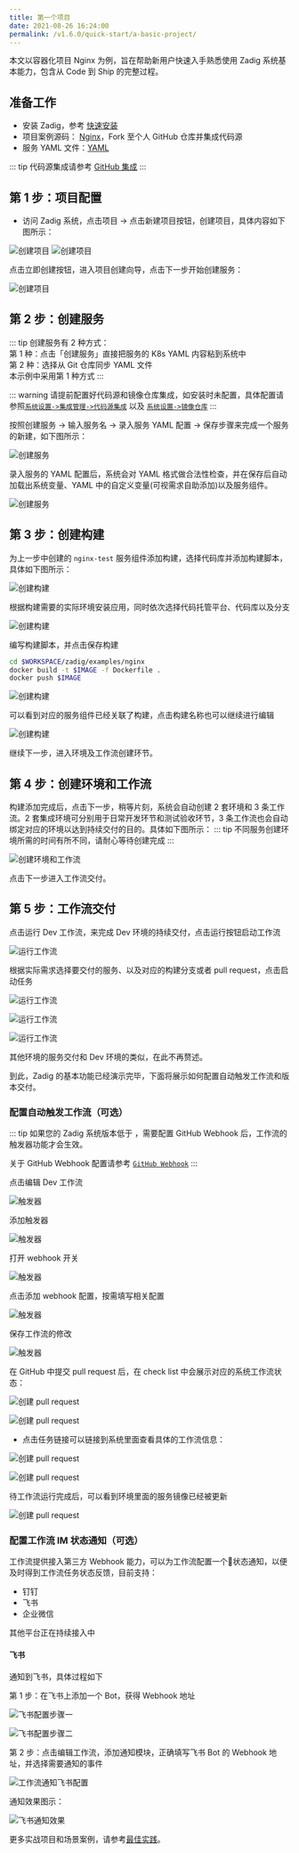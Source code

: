 ```yaml
---
title: 第一个项目
date: 2021-08-26 16:24:00
permalink: /v1.6.0/quick-start/a-basic-project/
---
```


本文以容器化项目 Nginx 为例，旨在帮助新用户快速入手熟悉使用 Zadig 系统基本能力，包含从 Code 到 Ship 的完整过程。

## 准备工作

- 安装 Zadig，参考 [快速安装](/v1.6.0/quick-start/try-out-install)
- 项目案例源码： [Nginx](https://github.com/koderover/Zadig/tree/main/examples/nginx)，Fork 至个人 GitHub 仓库并集成代码源
- 服务 YAML 文件：[YAML](https://github.com/koderover/Zadig/tree/main/examples/nginx/yaml/nginx.yaml)

::: tip
代码源集成请参考 [GitHub 集成](/v1.6.0/settings/codehost/github/)
:::

## 第 1 步：项目配置

- 访问 Zadig 系统，点击项目 -> 点击新建项目按钮，创建项目，具体内容如下图所示：

![创建项目](./_images/basic_project_create_project.png "创建项目")
![创建项目](./_images/basic_project_create_project_1.png "创建项目")

点击立即创建按钮，进入项目创建向导，点击下一步开始创建服务：

![创建项目](./_images/basic_project_create_project_2.png "创建项目成功提示")

## 第 2 步：创建服务

::: tip
创建服务有 2 种方式：<br>
第 1 种：点击「创建服务」直接把服务的 K8s YAML 内容粘到系统中 <br>
第 2 种：选择从 Git 仓库同步 YAML 文件 <br>
本示例中采用第 1 种方式
:::

::: warning
请提前配置好代码源和镜像仓库集成，如安装时未配置，具体配置请参照[`系统设置->集成管理->代码源集成`](/v1.6.0/settings/codehost/gitlab/) 以及 [`系统设置->镜像仓库`](/v1.6.0/settings/image-registry/)
:::

按照创建服务 -> 输入服务名 -> 录入服务 YAML 配置 -> 保存步骤来完成一个服务的新建，如下图所示：

![创建服务](./_images/basic_project_create_project_3.png "创建服务")

录入服务的 YAML 配置后，系统会对 YAML 格式做合法性检查，并在保存后自动加载出系统变量、YAML 中的自定义变量(可视需求自助添加)以及服务组件。

![创建服务](./_images/basic_project_create_project_4.png "创建服务")

## 第 3 步：创建构建

为上一步中创建的 `nginx-test` 服务组件添加构建，选择代码库并添加构建脚本，具体如下图所示：

![创建构建](./_images/basic_project_create_build.png "创建构建")

根据构建需要的实际环境安装应用，同时依次选择代码托管平台、代码库以及分支

![创建构建](./_images/basic_project_create_build_1.png "创建构建")

编写构建脚本，并点击保存构建

``` bash
cd $WORKSPACE/zadig/examples/nginx
docker build -t $IMAGE -f Dockerfile .
docker push $IMAGE
```

![创建构建](./_images/basic_project_create_build_2.png "创建构建")

可以看到对应的服务组件已经关联了构建，点击构建名称也可以继续进行编辑

![创建构建](./_images/basic_project_create_build_3.png "创建构建")

继续下一步，进入环境及工作流创建环节。

## 第 4 步：创建环境和工作流

构建添加完成后，点击下一步，稍等片刻，系统会自动创建 2 套环境和 3 条工作流。2 套集成环境可分别用于日常开发环节和测试验收环节，3 条工作流也会自动绑定对应的环境以达到持续交付的目的。具体如下图所示：
::: tip
不同服务创建环境所需的时间有所不同，请耐心等待创建完成
:::

![创建环境和工作流](./_images/basic_project_create_env_1.png "创建环境和工作流")

点击下一步进入工作流交付。
## 第 5 步：工作流交付

点击运行 Dev 工作流，来完成 Dev 环境的持续交付，点击运行按钮启动工作流

![运行工作流](./_images/basic_project_pipeline_run.png "运行工作流")

根据实际需求选择要交付的服务、以及对应的构建分支或者 pull request，点击启动任务

![运行工作流](./_images/basic_project_pipeline_run_1.png "运行工作流")

![运行工作流](./_images/basic_project_pipeline_run_2.png "运行工作流")

![运行工作流](./_images/basic_project_pipeline_run_3.png "运行工作流")

其他环境的服务交付和 Dev 环境的类似，在此不再赘述。

到此，Zadig 的基本功能已经演示完毕，下面将展示如何配置自动触发工作流和版本交付。

### 配置自动触发工作流（可选）
::: tip
如果您的 Zadig 系统版本低于 <Badge text="v1.3.0"/>，需要配置 GitHub Webhook 后，工作流的触发器功能才会生效。

关于 GitHub Webhook 配置请参考 [`GitHub Webhook`](/v1.6.0/settings/webhook-config/#github-webhook-配置-1-3-0-以下版本适用)
:::

点击编辑 Dev 工作流

![触发器](./_images/basic_project_create_webhook.png "触发器")

添加触发器

![触发器](./_images/basic_project_create_webhook_1.png "触发器")

打开 webhook 开关

![触发器](./_images/basic_project_create_webhook_2.png "触发器")

点击添加 webhook 配置，按需填写相关配置

![触发器](./_images/basic_project_create_webhook_3.png "触发器")

保存工作流的修改

![触发器](./_images/basic_project_create_webhook_4.png "触发器")


在 GitHub 中提交 pull request 后，在 check list 中会展示对应的系统工作流状态：

![创建 pull request](./_images/basic_project_create_pr.png "创建 pull request")

![创建 pull request](./_images/basic_project_create_pr_0.png "创建 pull request")

- 点击任务链接可以链接到系统里面查看具体的工作流信息：

![创建 pull request](./_images/basic_project_create_pr_1.png "创建 pull request")

![创建 pull request](./_images/basic_project_create_pr_2.png "创建 pull request")

待工作流运行完成后，可以看到环境里面的服务镜像已经被更新

![创建 pull request](./_images/basic_project_create_pr_3.png "创建 pull request")

### 配置工作流 IM 状态通知（可选）

工作流提供接入第三方 Webhook 能力，可以为工作流配置一个状态通知，以便及时得到工作流任务状态反馈，目前支持：
- 钉钉
- 飞书
- 企业微信

其他平台正在持续接入中

#### 飞书

通知到飞书，具体过程如下

第 1 步：在飞书上添加一个 Bot，获得 Webhook 地址

![飞书配置步骤一](./_images/basic_project_lark_add_bot.png)

![飞书配置步骤二](./_images/basic_project_lark_edit_bot.png)

第 2 步：点击编辑工作流，添加通知模块，正确填写飞书 Bot 的 Webhook 地址，并选择需要通知的事件

![工作流通知飞书配置](./_images/basic_project_workflow_feishu_config.png)

通知效果图示：

![飞书通知效果](./_images/basic_project_lark_webhook_notification.png)

更多实战项目和场景案例，请参考[最佳实践](https://www.koderover.com/tutorials/)。
